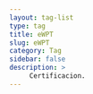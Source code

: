 ```yaml
---
layout: tag-list
type: tag
title: eWPT
slug: eWPT
category: Tag
sidebar: false
description: >
     Certificacion.
---
```

